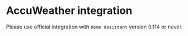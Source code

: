 # AccuWeather integration
Please use official integration with `Home Assistant` version 0.114 or never.
